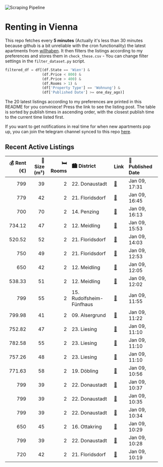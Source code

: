 ![Scraping Pipeline](https://github.com/AthomsG/renting-in-vienna/actions/workflows/run_pipeline.yml/badge.svg)


# Renting in Vienna

This repo fetches every **5 minutes** (Actually it's less than 30 minutes because github is a bit unreliable with the cron functionality) the latest apartments from [willhaben](https://www.willhaben.at/).
It then filters the listings according to my preferences and stores them in `check_these.csv` - You can change filter settings in the `filter_dataset.py` script.

```python
filtered_df = df[(df.State == 'Wien') & 
                 (df.Price < 800) &
                 (df.Price > 400) &
                 (df.Rooms > 1) &
                 (df['Property Type'] == 'Wohnung') &
                 (df['Published Date'] >= one_day_ago)]
```

The 20 latest listings according to my preferences are printed in this README for you conviniece! Press the link to see the listing post.
The table is sorted by publish times in ascending order, with the closest publish time to the current time listed first.

If you want to get notifications in real time for when new apartments pop up, you can join the telegram channel synced to this repo [here](https://t.me/+1HPAYOf5BSsyNTlk).

## Recent Active Listings

|   💰 Rent (€) |   📏 Size (m²) |   🛏️ Rooms | 🏙️ District              | Link                                                                                                                                                                                                                                            | 📅 Published Date   |
|-------------:|--------------:|-----------:|:-------------------------|:------------------------------------------------------------------------------------------------------------------------------------------------------------------------------------------------------------------------------------------------|:-------------------|
|       799    |            39 |          2 | 22. Donaustadt           | [🔗](https://www.willhaben.at/iad/immobilien/d/mietwohnungen/wien/wien-1220-donaustadt/1-monat-mietfrei:-erstbezug-im-gr%C3%BCnen-nahe-der-u2---zwischen-badeteich-hirschstetten-und-seestadt-1121290609/)                                       | Jan 09, 17:31      |
|       779    |            42 |          2 | 21. Floridsdorf          | [🔗](https://www.willhaben.at/iad/immobilien/d/mietwohnungen/wien/wien-1210-floridsdorf/leopold-xxi---traumhafte-2-zimmerwohnung-mit-anbindung-ins-stadtinnere-1789730226/)                                                                      | Jan 09, 16:45      |
|       700    |            70 |          2 | 14. Penzing              | [🔗](https://www.willhaben.at/iad/immobilien/d/mietwohnungen/wien/wien-1140-penzing/gemeindewohnung-780339729/)                                                                                                                                  | Jan 09, 16:13      |
|       734.12 |            47 |          2 | 12. Meidling             | [🔗](https://www.willhaben.at/iad/immobilien/d/mietwohnungen/wien/wien-1120-meidling/generalsanierte-helle-2-zimmer-wohnung-nahe-meidlinger-hauptstra%C3%9Fe---provisionsfrei-1378114662/)                                                       | Jan 09, 15:53      |
|       520.52 |            52 |          2 | 21. Floridsdorf          | [🔗](https://www.willhaben.at/iad/immobilien/d/mietwohnungen/wien/wien-1210-floridsdorf/gemeindewohnung-vms.30.11.2024-831678220/)                                                                                                               | Jan 09, 14:03      |
|       750    |            49 |          2 | 21. Floridsdorf          | [🔗](https://www.willhaben.at/iad/immobilien/d/mietwohnungen/wien/wien-1210-floridsdorf/2-zimmer-dachgeschosswohnung-%2A%2Awarmmiete%2A%2Aohne-provision%2A%2Abusstation-vor-der-haust%C3%BCre%2A%2A-909090098/)                                 | Jan 09, 12:53      |
|       650    |            42 |          2 | 12. Meidling             | [🔗](https://www.willhaben.at/iad/immobilien/d/mietwohnungen/wien/wien-1120-meidling/befristete-miete-1960545360/)                                                                                                                               | Jan 09, 12:05      |
|       538.33 |            51 |          2 | 12. Meidling             | [🔗](https://www.willhaben.at/iad/immobilien/d/mietwohnungen/wien/wien-1120-meidling/gemeindewohnung-per-direktvergabe-1120-wien-1487952557/)                                                                                                    | Jan 09, 12:02      |
|       799    |            55 |          2 | 15. Rudolfsheim-Fünfhaus | [🔗](https://www.willhaben.at/iad/immobilien/d/mietwohnungen/wien/wien-1150-rudolfsheim-f%C3%BCnfhaus/ca.-55-m2-%282-zimmer%29-erstbezug-nach-sanierung-atelier-im-souterrain-f%C3%BCr-firma-oder-privat---all-inclusive-miete-warm-1832119767/) | Jan 09, 11:55      |
|       799.98 |            41 |          2 | 09. Alsergrund           | [🔗](https://www.willhaben.at/iad/immobilien/d/mietwohnungen/wien/wien-1090-alsergrund/studentenhit:-2-zimmer-wohnung-mit-kfz-stellplatz-und-perfekter-infrastruktur---n%C3%A4he-spittelau-/-nu%C3%9Fdorferstra%C3%9Fe-u6-988402127/)            | Jan 09, 11:22      |
|       752.82 |            47 |          2 | 23. Liesing              | [🔗](https://www.willhaben.at/iad/immobilien/d/mietwohnungen/wien/wien-1230-liesing/wohnpark-liesing-%21-dirmhirngasse-76-&-78-1058555959/)                                                                                                      | Jan 09, 11:10      |
|       782.58 |            55 |          2 | 23. Liesing              | [🔗](https://www.willhaben.at/iad/immobilien/d/mietwohnungen/wien/wien-1230-liesing/wohnpark-liesing-%21-dirmhirngasse-76-&-78-1245092984/)                                                                                                      | Jan 09, 11:10      |
|       757.26 |            48 |          2 | 23. Liesing              | [🔗](https://www.willhaben.at/iad/immobilien/d/mietwohnungen/wien/wien-1230-liesing/wohnpark-liesing-%21-dirmhirngasse-76-&-78-2106474608/)                                                                                                      | Jan 09, 11:10      |
|       771.63 |            58 |          2 | 19. Döbling              | [🔗](https://www.willhaben.at/iad/immobilien/d/mietwohnungen/wien/wien-1190-d%C3%B6bling/helle-58m%C2%B2-altbau-wohnung-in-begehrter-lage-wiens-1791312602/)                                                                                     | Jan 09, 10:56      |
|       799    |            39 |          2 | 22. Donaustadt           | [🔗](https://www.willhaben.at/iad/immobilien/d/mietwohnungen/wien/wien-1220-donaustadt/1-monat-mietfrei:-erstbezug-im-gr%C3%BCnen-nahe-der-u2---zwischen-badeteich-hirschstetten-und-seestadt-1099675226/)                                       | Jan 09, 10:37      |
|       799    |            39 |          2 | 22. Donaustadt           | [🔗](https://www.willhaben.at/iad/immobilien/d/mietwohnungen/wien/wien-1220-donaustadt/1-monat-mietfrei:-erstbezug-im-gr%C3%BCnen-nahe-der-u2---zwischen-badeteich-hirschstetten-und-seestadt-1054125771/)                                       | Jan 09, 10:35      |
|       799    |            39 |          2 | 22. Donaustadt           | [🔗](https://www.willhaben.at/iad/immobilien/d/mietwohnungen/wien/wien-1220-donaustadt/1-monat-mietfrei:-erstbezug-im-gr%C3%BCnen-nahe-der-u2---zwischen-badeteich-hirschstetten-und-seestadt-1882089740/)                                       | Jan 09, 10:34      |
|       650    |            45 |          2 | 16. Ottakring            | [🔗](https://www.willhaben.at/iad/immobilien/d/mietwohnungen/wien/wien-1160-ottakring/m%C3%B6blierte-2-zimmer-etw---wohnung-2020147985/)                                                                                                         | Jan 09, 10:29      |
|       799    |            39 |          2 | 22. Donaustadt           | [🔗](https://www.willhaben.at/iad/immobilien/d/mietwohnungen/wien/wien-1220-donaustadt/1-monat-mietfrei:-erstbezug-im-gr%C3%BCnen-nahe-der-u2---zwischen-badeteich-hirschstetten-und-seestadt-1430761779/)                                       | Jan 09, 10:28      |
|       720    |            42 |          2 | 21. Floridsdorf          | [🔗](https://www.willhaben.at/iad/immobilien/d/mietwohnungen/wien/wien-1210-floridsdorf/2-zimmerwohnung-1577193071/)                                                                                                                             | Jan 09, 10:19      |
